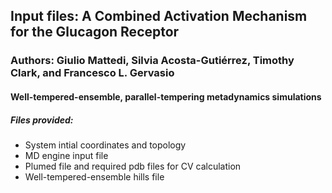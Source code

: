## Input files: A Combined Activation Mechanism for the Glucagon Receptor
### Authors: Giulio Mattedi, Silvia Acosta-Gutiérrez, Timothy Clark, and Francesco L. Gervasio
#### Well-tempered-ensemble, parallel-tempering metadynamics simulations
##### Files provided:
- System intial coordinates and topology
- MD engine input file
- Plumed file and required pdb files for CV calculation
- Well-tempered-ensemble hills file
